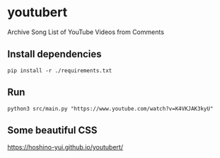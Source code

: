 # youtubert

Archive Song List of YouTube Videos from Comments

## Install dependencies
```
pip install -r ./requirements.txt
```

## Run
```
python3 src/main.py "https://www.youtube.com/watch?v=K4VKJAK3kyU"
```

## Some beautiful CSS
https://hoshino-yui.github.io/youtubert/

